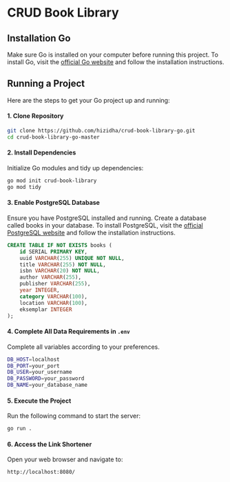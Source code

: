 # CRUD Book Library

## Installation Go

Make sure Go is installed on your computer before running this project.
To install Go, visit the [official Go website](https://golang.org/) and follow the installation instructions.

## Running a Project

Here are the steps to get your Go project up and running:

#### 1. Clone Repository

```bash
git clone https://github.com/hizidha/crud-book-library-go.git
cd crud-book-library-go-master
```

#### 2. Install Dependencies
Initialize Go modules and tidy up dependencies:
```bash
go mod init crud-book-library
go mod tidy
```

#### 3. Enable PostgreSQL Database
Ensure you have PostgreSQL installed and running. Create a database called books in your database.
To install PostgreSQL, visit the [official PostgreSQL website](https://www.postgresql.org/download/) and follow the installation instructions.
```sql
CREATE TABLE IF NOT EXISTS books (
    id SERIAL PRIMARY KEY,
    uuid VARCHAR(255) UNIQUE NOT NULL,
    title VARCHAR(255) NOT NULL,
    isbn VARCHAR(20) NOT NULL,
    author VARCHAR(255),
    publisher VARCHAR(255),
    year INTEGER,
    category VARCHAR(100),
    location VARCHAR(100),
    eksemplar INTEGER
);
```

#### 4. Complete All Data Requirements in ``.env``
Complete all variables according to your preferences.
```bash
DB_HOST=localhost
DB_PORT=your_port
DB_USER=your_username
DB_PASSWORD=your_password
DB_NAME=your_database_name
```

#### 5. Execute the Project
Run the following command to start the server:
```bash
go run .
```

#### 6. Access the Link Shortener
Open your web browser and navigate to:
```bash
http://localhost:8080/
```